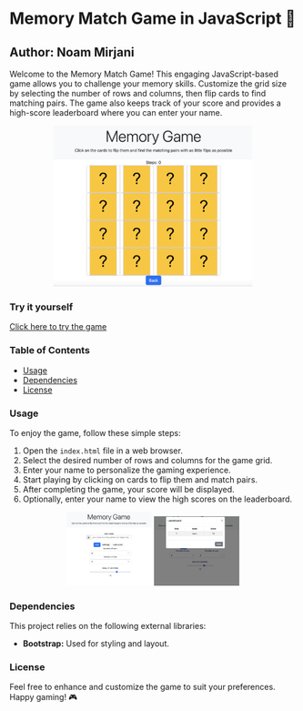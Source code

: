 # Memory Match Game in JavaScript 🧠

## Author: Noam Mirjani

Welcome to the Memory Match Game! This engaging JavaScript-based game allows you to challenge your memory skills. Customize the grid size by selecting the number of rows and columns, then flip cards to find matching pairs. The game also keeps track of your score and provides a high-score leaderboard where you can enter your name.

<p align="center">
  <img src="images/play.png" alt="Memory Match Game" width="350"/>
</p>

### Try it yourself 
[Click here to try the game](https://noammirjani.github.io/memory-game/html/index.html)

### Table of Contents
- [Usage](#usage)
- [Dependencies](#dependencies)
- [License](#license)

### Usage
To enjoy the game, follow these simple steps:

1. Open the `index.html` file in a web browser.
2. Select the desired number of rows and columns for the game grid.
3. Enter your name to personalize the gaming experience.
4. Start playing by clicking on cards to flip them and match pairs.
5. After completing the game, your score will be displayed.
6. Optionally, enter your name to view the high scores on the leaderboard.

<p align="center">
  <img src="images/settings.png" alt="Game Settings" width="150"/> 
  <img src="images/leaderBoard.png" alt="Leaderboard" width="150"/>
</p>

### Dependencies
This project relies on the following external libraries:

- **Bootstrap:** Used for styling and layout.

### License

Feel free to enhance and customize the game to suit your preferences. Happy gaming! 🎮
